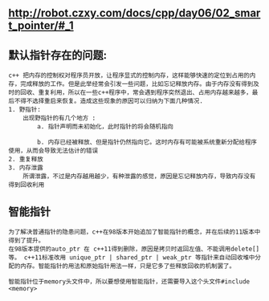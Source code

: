 ## http://robot.czxy.com/docs/cpp/day06/02_smart_pointer/#_1

## 默认指针存在的问题:
    c++ 把内存的控制权对程序员开放，让程序显式的控制内存，这样能够快速的定位到占用的内存，完成释放的工作。但是此举经常会引发一些问题，比如忘记释放内存。由于内存没有得到及时的回收、重复利用，所以在一些c++程序中，常会遇到程序突然退出、占用内存越来越多，最后不得不选择重启来恢复。造成这些现象的原因可以归纳为下面几种情况.
    1. 野指针:
        出现野指针的有几个地方 :
            a. 指针声明而未初始化，此时指针的将会随机指向

            b. 内存已经被释放、但是指针仍然指向它。这时内存有可能被系统重新分配给程序使用，从而会导致无法估计的错误
    2. 重复释放 
    3. 内存泄露
        所谓泄露，不过是内存越用越少，有种泄露的感觉，原因是忘记释放内存，导致内存没有得到回收利用
    

## 智能指针
    为了解决普通指针的隐患问题，c++在98版本开始追加了智能指针的概念，并在后续的11版本中得到了提升。
    在98版本提供的auto_ptr 在 c++11得到删除，原因是拷贝时返回左值、不能调用delete[] 等。 c++11标准改用 unique_ptr | shared_ptr | weak_ptr 等指针来自动回收堆中分配的内存。智能指针的用法和原始指针用法一样，只是它多了些释放回收的机制罢了。

    智能指针位于memory头文件中，所以要想使用智能指针，还需要导入这个头文件#include <memory>









